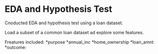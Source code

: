 # EDA and Hypothesis Test

Cnoducted EDA and hypothesis test using a loan dataset.

Load a subset of a common loan dataset ad explore some features.

Freatures included:
*purpose
*annual_inc
*home_ownership
*loan_amnt
*outcome:
